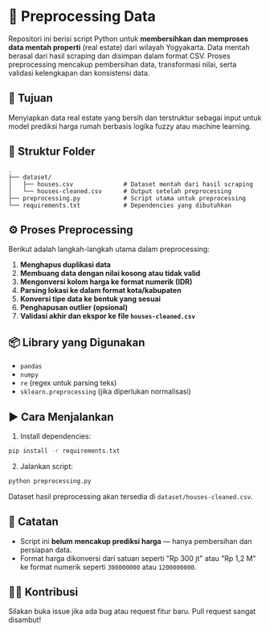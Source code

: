 # 🧹 Preprocessing Data

Repositori ini berisi script Python untuk **membersihkan dan memproses data mentah properti** (real estate) dari wilayah Yogyakarta. Data mentah berasal dari hasil scraping dan disimpan dalam format CSV. Proses preprocessing mencakup pembersihan data, transformasi nilai, serta validasi kelengkapan dan konsistensi data.

## 📌 Tujuan

Menyiapkan data real estate yang bersih dan terstruktur sebagai input untuk model prediksi harga rumah berbasis logika fuzzy atau machine learning.

## 📂 Struktur Folder

```
.
├── dataset/
│   ├── houses.csv              # Dataset mentah dari hasil scraping
│   └── houses-cleaned.csv      # Output setelah preprocessing
├── preprocessing.py            # Script utama untuk preprocessing
└── requirements.txt            # Dependencies yang dibutuhkan
```

## ⚙️ Proses Preprocessing

Berikut adalah langkah-langkah utama dalam preprocessing:

1. **Menghapus duplikasi data**
2. **Membuang data dengan nilai kosong atau tidak valid**
3. **Mengonversi kolom harga ke format numerik (IDR)**
4. **Parsing lokasi ke dalam format kota/kabupaten**
5. **Konversi tipe data ke bentuk yang sesuai**
6. **Penghapusan outlier (opsional)**
7. **Validasi akhir dan ekspor ke file `houses-cleaned.csv`**

## 📦 Library yang Digunakan

- `pandas`
- `numpy`
- `re` (regex untuk parsing teks)
- `sklearn.preprocessing` (jika diperlukan normalisasi)

## ▶️ Cara Menjalankan

1. Install dependencies:

```bash
pip install -r requirements.txt
```

2. Jalankan script:

```bash
python preprocessing.py
```

Dataset hasil preprocessing akan tersedia di `dataset/houses-cleaned.csv`.

## 📌 Catatan

- Script ini **belum mencakup prediksi harga** — hanya pembersihan dan persiapan data.
- Format harga dikonversi dari satuan seperti "Rp 300 jt" atau "Rp 1,2 M" ke format numerik seperti `300000000` atau `1200000000`.

## 👨‍💻 Kontribusi

Silakan buka issue jika ada bug atau request fitur baru. Pull request sangat disambut!